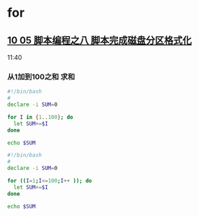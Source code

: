 # for

## [10 05 脚本编程之八 脚本完成磁盘分区格式化](https://www.youtube.com/watch?v=kiUp9i7ewEI)

11:40

### 从1加到100之和 求和

```bash
#!/bin/bash
#
declare -i SUM=0

for I in {1..100}; do
  let SUM+=$I
done

echo $SUM

```



```bash
#!/bin/bash
#
declare -i SUM=0

for ((I=1;I<=100;I++ )); do
  let SUM+=$I
done

echo $SUM

```

